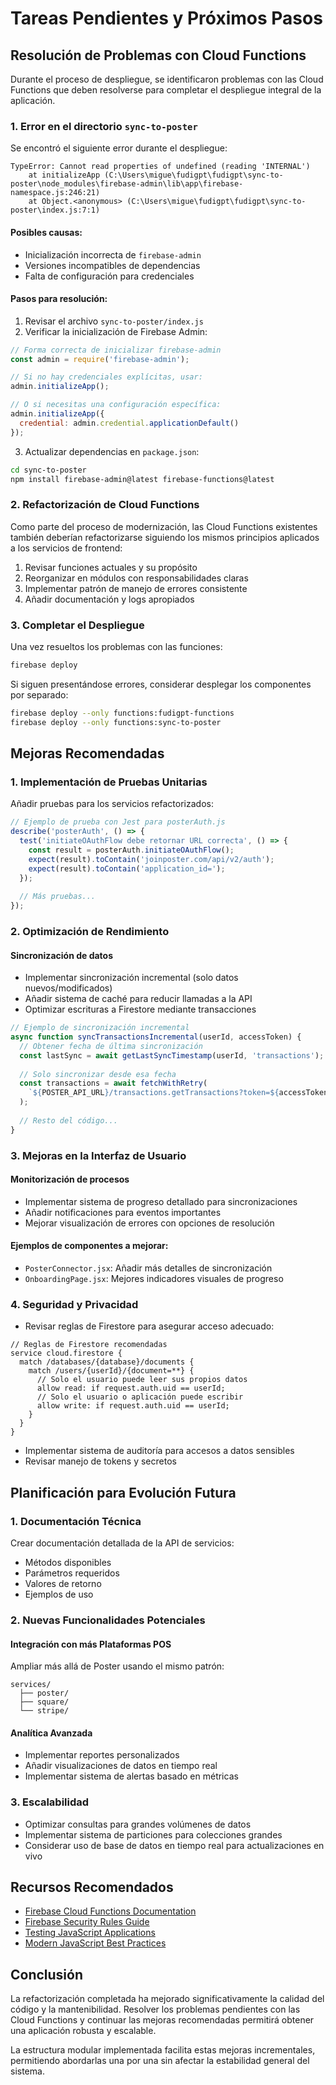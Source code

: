 # Tareas Pendientes y Próximos Pasos

## Resolución de Problemas con Cloud Functions

Durante el proceso de despliegue, se identificaron problemas con las Cloud Functions que deben resolverse para completar el despliegue integral de la aplicación.

### 1. Error en el directorio `sync-to-poster`

Se encontró el siguiente error durante el despliegue:

```
TypeError: Cannot read properties of undefined (reading 'INTERNAL')
    at initializeApp (C:\Users\migue\fudigpt\fudigpt\sync-to-poster\node_modules\firebase-admin\lib\app\firebase-namespace.js:246:21)
    at Object.<anonymous> (C:\Users\migue\fudigpt\fudigpt\sync-to-poster\index.js:7:1)
```

#### Posibles causas:
- Inicialización incorrecta de `firebase-admin`
- Versiones incompatibles de dependencias
- Falta de configuración para credenciales

#### Pasos para resolución:

1. Revisar el archivo `sync-to-poster/index.js`
2. Verificar la inicialización de Firebase Admin:

```javascript
// Forma correcta de inicializar firebase-admin
const admin = require('firebase-admin');

// Si no hay credenciales explícitas, usar:
admin.initializeApp();

// O si necesitas una configuración específica:
admin.initializeApp({
  credential: admin.credential.applicationDefault()
});
```

3. Actualizar dependencias en `package.json`:

```bash
cd sync-to-poster
npm install firebase-admin@latest firebase-functions@latest
```

### 2. Refactorización de Cloud Functions

Como parte del proceso de modernización, las Cloud Functions existentes también deberían refactorizarse siguiendo los mismos principios aplicados a los servicios de frontend:

1. Revisar funciones actuales y su propósito
2. Reorganizar en módulos con responsabilidades claras
3. Implementar patrón de manejo de errores consistente
4. Añadir documentación y logs apropiados

### 3. Completar el Despliegue

Una vez resueltos los problemas con las funciones:

```bash
firebase deploy
```

Si siguen presentándose errores, considerar desplegar los componentes por separado:

```bash
firebase deploy --only functions:fudigpt-functions
firebase deploy --only functions:sync-to-poster
```

## Mejoras Recomendadas

### 1. Implementación de Pruebas Unitarias

Añadir pruebas para los servicios refactorizados:

```javascript
// Ejemplo de prueba con Jest para posterAuth.js
describe('posterAuth', () => {
  test('initiateOAuthFlow debe retornar URL correcta', () => {
    const result = posterAuth.initiateOAuthFlow();
    expect(result).toContain('joinposter.com/api/v2/auth');
    expect(result).toContain('application_id=');
  });
  
  // Más pruebas...
});
```

### 2. Optimización de Rendimiento

#### Sincronización de datos

- Implementar sincronización incremental (solo datos nuevos/modificados)
- Añadir sistema de caché para reducir llamadas a la API
- Optimizar escrituras a Firestore mediante transacciones

```javascript
// Ejemplo de sincronización incremental
async function syncTransactionsIncremental(userId, accessToken) {
  // Obtener fecha de última sincronización
  const lastSync = await getLastSyncTimestamp(userId, 'transactions');
  
  // Solo sincronizar desde esa fecha
  const transactions = await fetchWithRetry(
    `${POSTER_API_URL}/transactions.getTransactions?token=${accessToken}&date_from=${lastSync}`
  );
  
  // Resto del código...
}
```

### 3. Mejoras en la Interfaz de Usuario

#### Monitorización de procesos

- Implementar sistema de progreso detallado para sincronizaciones
- Añadir notificaciones para eventos importantes
- Mejorar visualización de errores con opciones de resolución

#### Ejemplos de componentes a mejorar:

- `PosterConnector.jsx`: Añadir más detalles de sincronización
- `OnboardingPage.jsx`: Mejores indicadores visuales de progreso

### 4. Seguridad y Privacidad

- Revisar reglas de Firestore para asegurar acceso adecuado:

```
// Reglas de Firestore recomendadas
service cloud.firestore {
  match /databases/{database}/documents {
    match /users/{userId}/{document=**} {
      // Solo el usuario puede leer sus propios datos
      allow read: if request.auth.uid == userId;
      // Solo el usuario o aplicación puede escribir
      allow write: if request.auth.uid == userId;
    }
  }
}
```

- Implementar sistema de auditoría para accesos a datos sensibles
- Revisar manejo de tokens y secretos

## Planificación para Evolución Futura

### 1. Documentación Técnica

Crear documentación detallada de la API de servicios:

- Métodos disponibles
- Parámetros requeridos
- Valores de retorno
- Ejemplos de uso

### 2. Nuevas Funcionalidades Potenciales

#### Integración con más Plataformas POS

Ampliar más allá de Poster usando el mismo patrón:

```
services/
  ├── poster/
  ├── square/
  └── stripe/
```

#### Analítica Avanzada

- Implementar reportes personalizados
- Añadir visualizaciones de datos en tiempo real
- Implementar sistema de alertas basado en métricas

### 3. Escalabilidad

- Optimizar consultas para grandes volúmenes de datos
- Implementar sistema de particiones para colecciones grandes
- Considerar uso de base de datos en tiempo real para actualizaciones en vivo

## Recursos Recomendados

- [Firebase Cloud Functions Documentation](https://firebase.google.com/docs/functions)
- [Firebase Security Rules Guide](https://firebase.google.com/docs/rules)
- [Testing JavaScript Applications](https://github.com/testing-library/react-testing-library)
- [Modern JavaScript Best Practices](https://github.com/airbnb/javascript)

## Conclusión

La refactorización completada ha mejorado significativamente la calidad del código y la mantenibilidad. Resolver los problemas pendientes con las Cloud Functions y continuar las mejoras recomendadas permitirá obtener una aplicación robusta y escalable.

La estructura modular implementada facilita estas mejoras incrementales, permitiendo abordarlas una por una sin afectar la estabilidad general del sistema.